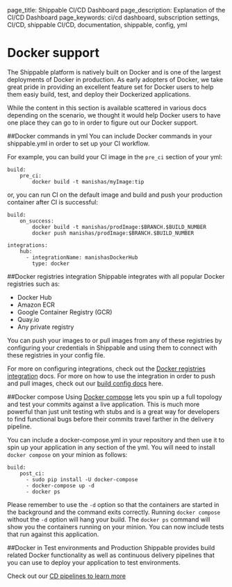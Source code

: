 page_title: Shippable CI/CD Dashboard
page_description: Explanation of the CI/CD Dashboard
page_keywords: ci/cd dashboard, subscription settings, CI/CD, shippable CI/CD, documentation, shippable, config, yml

# Docker support
The Shippable platform is natively built on Docker and is one of the largest deployments of Docker in production. As early adopters of Docker, we take great pride in providing an excellent feature set for Docker users to help them easiy build, test, and deploy their Dockerized applications.

While the content in this section is available scattered in various docs depending on the scenario, we thought it would help Docker users to have one place they can go to in order to figure out our Docker support.

##Docker commands in yml
You can include Docker commands in your shippable.yml in order to set up your CI workflow.

For example, you can build your CI image in the `pre_ci` section of your yml:

```
build:
    pre_ci:
        docker build -t manishas/myImage:tip
```
or, you can run CI on the default image and build and push your production container after CI is successful:

```
build:
    on_success:
        docker build -t manishas/prodImage:$BRANCH.$BUILD_NUMBER 
        docker push manishas/prodImage:$BRANCH.$BUILD_NUMBER
       
integrations:
    hub:
      - integrationName: manishasDockerHub
        type: docker  
```

##Docker registries integration
Shippable integrates with all popular Docker registries such as:

* Docker Hub
* Amazon ECR
* Google Container Registry (GCR)
* Quay.io
* Any private registry 

You can push your images to or pull images from any of these registries by configuring your credentials in Shippable and using them to connect with these registries in your config file. 

For more on configuring integrations, check out the [Docker registries integration](int_docker_registries.md) docs. For more on how to use the integration in order to push and pull images, check out our [build config docs](ci_configure.md/#Docker) here.

##Docker compose
Using [Docker compose](https://docs.docker.com/v1.5/compose/) lets you spin up a full topology and test your commits against a live application. This is much more powerful than just unit testing wth stubs and is a great way for developers to find functional bugs before their commits travel farther in the delivery pipeline.

You can include a docker-compose.yml in your repository and then use it to spin up your application in any section of the yml. You will need to install `docker compose` on your minion as follows:
```
build:
    post_ci:
      - sudo pip install -U docker-compose
      - docker-compose up -d
      - docker ps
```
Please remember to use the `-d` option so that the containers are started in the background and the command exits correctly. Running `docker compose` without the `-d` option will hang your build.
The `docker ps` command will show you the containers running on your minion. You can now include tests that run against this application.


##Docker in Test environments and Production
Shippable provides build related Docker functionality as well as continuous delivery pipelines that you can use to deploy your application to test environments. 

Check out our [CD pipelines to learn more](pipelines_overview.md)
